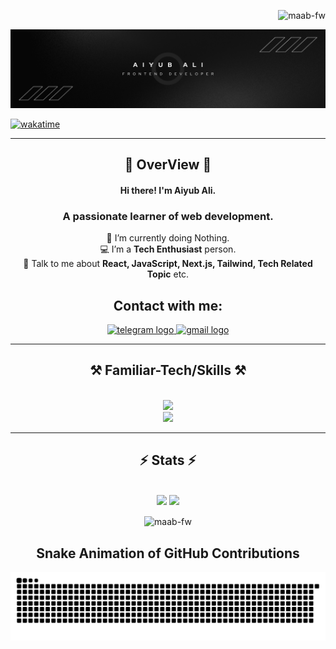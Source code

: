 <p align="right"> <img src="https://komarev.com/ghpvc/?username=maab-fw&label=Profile%20views&color=0e75b6&style=flat" alt="maab-fw" /> </p>
<!-- PROFILE VIEWS -->
<!-- <p align="right"> <img src="https://visitcount.itsvg.in/api?id=maab-fw&icon=0&color=12https://visitcount.itsvg.in" alt="maab-fw" /> </p> -->

<!-- BANNER -->
<img src="images/cover.png" />

<!-- WORK TIME -->
[![wakatime](https://wakatime.com/badge/user/bb6d8de4-3212-46b7-8333-81d89ec69954.svg)](https://wakatime.com/@bb6d8de4-3212-46b7-8333-81d89ec69954)

<hr>
<h2 align="center">🔰 OverView 🔰</h2>
<h4 align="center">Hi there! I'm Aiyub Ali.</h4>
<h3 align="center">A passionate learner of web development.</h3>
<div align="center"> 
  
  🌱 I’m currently doing Nothing.
  <br>
  💻 I’m a **Tech Enthusiast** person.
  <br>
  💬 Talk to me about **React, JavaScript, Next.js, Tailwind, Tech Related Topic** etc.

  </div>

<h2 align="center">Contact with me:</h2>
<div align="center">

<!-- <a href="https://facebook.com/groups/MuslimTechnician" target="_blank">
<img src="https://raw.githubusercontent.com/maurodesouza/profile-readme-generator/master/src/assets/icons/social/facebook/default.svg" width="52" height="40" alt="facebook logo"  />
</a> -->

  <a href="https://t.me/FW_MAAB" target="_blank">
    <img src="https://raw.githubusercontent.com/maurodesouza/profile-readme-generator/master/src/assets/icons/social/telegram/default.svg" width="52" height="40" alt="telegram logo"  />
  </a>
  <!-- <a href="mailto:" target="_blank">
    <img src="https://raw.githubusercontent.com/maurodesouza/profile-readme-generator/master/src/assets/icons/social/tutanota/default.svg" width="52" height="40" alt="tutanota logo"  />
  </a> -->
  <a href="mailto:mdaiiyubali@gmail.com" target="_blank">
    <img src="https://go-skill-icons.vercel.app/api/icons?i=gmail" width="52" height="40" alt="gmail logo"  />
  </a>
</div>

<hr>
<h2 align="center">⚒️ Familiar-Tech/Skills ⚒️</h2>
<br>
<div align="center">
<a href="">
  <img src="https://skillicons.dev/icons?i=html,css,js,tailwind,react,firebase,mongodb,nodejs,express,nextjs" />
  <br/>
  <img src="https://skillicons.dev/icons?i=windows,powershell,npm,vscode,vercel,git,notion" />
</a>
  </div>

<hr>

<h2 align="center">⚡ Stats ⚡</h2>
<br/>
<div align="center">
  
<img width="410" src="https://streak-stats.demolab.com/?user=MAAB-FW" />

<img width="390" src="https://github-readme-stats.vercel.app/api?username=MAAB-FW&show_icons=true&rank_icon=github" />
  
<p><img align="center" src="https://github-readme-stats.vercel.app/api/top-langs?username=maab-fw&show_icons=true&locale=en&layout=compact" alt="maab-fw" /></p>
</div>

<!---
<img src="https://raw.githubusercontent.com/maab-fw/maab-fw/output/snake.svg" alt="Snake animation" />
--->

<h2 align="center">Snake Animation of GitHub Contributions</h2>
<picture>
  <source media="(prefers-color-scheme: dark)" srcset="https://raw.githubusercontent.com/MAAB-FW/MAAB-FW/output/github-contribution-grid-snake-dark.svg">
  <source media="(prefers-color-scheme: light)" srcset="https://raw.githubusercontent.com/MAAB-FW/MAAB-FW/output/github-contribution-grid-snake.svg">
  <img alt="github contribution grid snake animation" src="https://raw.githubusercontent.com/MAAB-FW/MAAB-FW/output/github-contribution-grid-snake.svg">
</picture>

<!---
<div align="left">
  <img src="https://skillicons.dev/icons?i=html" height="40" alt="html5 logo"  />
  <img width="12" />
  <img src="https://skillicons.dev/icons?i=css" height="40" alt="css3 logo"  />
  <img width="12" />
  <img src="https://skillicons.dev/icons?i=tailwind" height="40" alt="tailwindcss logo"  />
  <img width="12" />
  <img src="https://skillicons.dev/icons?i=js" height="40" alt="javascript logo"  />
  <img width="12" />
  <img src="https://skillicons.dev/icons?i=react" height="40" alt="react logo"  />
  <img width="12" />
  <img src="https://skillicons.dev/icons?i=vite" height="40" alt="vite logo"  />
  <img width="12" />
  <img src="https://skillicons.dev/icons?i=ai" height="40" alt="adobeillustrator logo"  />
</div>
--->

<!---
- 👋 Hi, I’m @MAAB-FW
- 👀 I’m interested in ...
- 🌱 I’m currently learning ...
- 💞️ I’m looking to collaborate on ...
- 📫 How to reach me ...
- 😄 Pronouns: ...
- ⚡ Fun fact: ...

MAAB-FW/MAAB-FW is a ✨ special ✨ repository because its `README.md` (this file) appears on your GitHub profile.
You can click the Preview link to take a look at your changes.
--->

